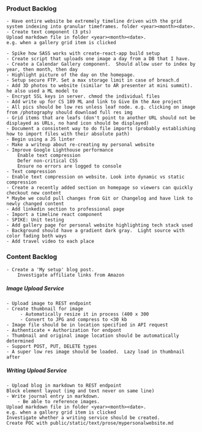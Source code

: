 ### Product Backlog

    - Have entire website be extremely timeline driven with the grid system indexing into granular timeframes. folder <year><month><date>.
    - Create text component (3 pts)
    Upload markdown file in folder <year><month><date>.
    e.g. when a gallery grid item is clicked
    
    - Spike how SASS works with create-react-app build setup
    - Create script that uploads one image a day from a DB that I have.
    - Create a Calendar Gallery component.  Should allow user to index by year, then month, then day
    - Highlight picture of the day on the homepage.
    - Setup secure FTP. Set a max storage limit in case of breach.d
    - Add 3D photos to website (similar to AR presenter at mini summit). he also used a ML model to
    - Encrypt SSL keys in server. chmod the individual files
    - Add write up for CS 189 ML and link to Give Em the Axe project
    - All pics should be low res unless leaf node. e.g. clicking on image from /photography should download full res img 
    - Grid items that are leafs (don't point to another URL should not be displayed as URLs, no hand icon should be displayed) 
    - Document a consistent way to do file imports (probably establishing how to import files with their absolute path)
    - Begin using a JS linter
    - Make a writeup about re-creating my personal website
    - Improve Google Lighthouse performance
        Enable text compression
        Defer non-critical CSS
        Ensure no errors are logged to console
    - Text compression
    - Enable text compression on website. Look into dynamic vs static compression
    - Create a recently added section on homepage so viewers can quickly checkout new content
    * Maybe we could pull changes from Git or Changelog and have link to newly changed content
    - Add linkedin section to professional page
    - Import a timeline react component
    - SPIKE: Unit testing
    - Add gallery page for personal website highlighting tech stack used
    - Background should have a gradient dark gray.  Light source with color fading both ways
    - Add travel video to each place
    
    
 

### Content Backlog
    
    - Create a 'My setup' blog post.
        Investigate affiliate links from Amazon 
 
 
##### Image Upload Service
    - Upload image to REST endpoint
    - Create thumbnail for image 
         - Automatically resize it in process (400 x 300
         - Convert to JPG and compress to <30 kb
    - Image file should be in location specified in API request
    - Authenticate + Authorization for endpont
    - Thumbnail and original image location should be automatically determined
    - Support POST, PUT, DELETE types
    - A super low res image should be loaded.  Lazy load in thumbnail after

##### Writing Upload Service
    - Upload blog in markdown to REST endpoint
    Block element layout (img and text never on same line)
    - Write journal entry in markdown.
        - Be able to reference images. 
    Upload markdown file in folder <year><month><date>.
    e.g. when a gallery grid item is clicked
    Investigate whether a writing service should be created.
    Create POC with public/static/text/prose/mypersonalwebsite.md
